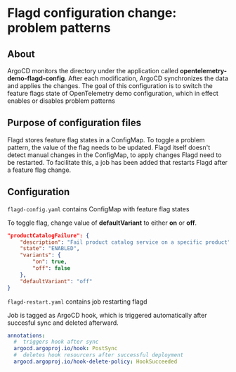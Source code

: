 # Flagd configuration change: problem patterns

## About

ArgoCD monitors the directory under the application called **opentelemetry-demo-flagd-config**. After each modification, ArgoCD synchronizes the data and applies the changes. The goal of this configuration is to switch the feature flags state of OpenTelemetry demo configuration, which in effect enables or disables problem patterns

## Purpose of configuration files

Flagd stores feature flag states in a ConfigMap. To toggle a problem pattern, the value of the flag needs to be updated. Flagd itself doesn't detect manual changes in the ConfigMap, to apply changes Flagd need to be restarted. To facilitate this, a job has been added that restarts Flagd after a feature flag change.

## Configuration

`flagd-config.yaml` contains ConfigMap with feature flag states

To toggle flag, change value of **defaultVariant** to either **on** or **off**.

```json
"productCatalogFailure": {
    "description": "Fail product catalog service on a specific product",
    "state": "ENABLED",
    "variants": {
        "on": true,
        "off": false
    },
    "defaultVariant": "off"
}
```

`flagd-restart.yaml` contains job restarting flagd

Job is tagged as ArgoCD hook, which is triggered automatically after succesful sync and deleted afterward.

```yaml
annotations:
  #  triggers hook after sync
  argocd.argoproj.io/hook: PostSync
  #  deletes hook resourcers after successful deployment
  argocd.argoproj.io/hook-delete-policy: HookSucceeded
```
